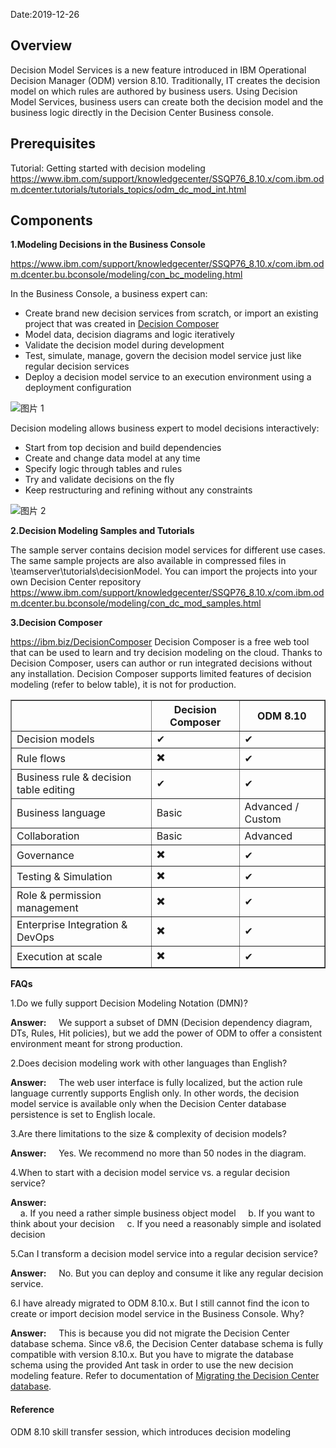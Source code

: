 Date:2019-12-26

## Overview

Decision Model Services is a new feature introduced in IBM Operational Decision Manager (ODM) version 8.10. Traditionally, IT creates the decision model on which rules are authored by business users. Using Decision Model Services, business users can create both the decision model and the business logic directly in the Decision Center Business console.

## Prerequisites

Tutorial: Getting started with decision modeling https://www.ibm.com/support/knowledgecenter/SSQP76_8.10.x/com.ibm.odm.dcenter.tutorials/tutorials_topics/odm_dc_mod_int.html

## Components

**1.Modeling Decisions in the Business Console**

https://www.ibm.com/support/knowledgecenter/SSQP76_8.10.x/com.ibm.odm.dcenter.bu.bconsole/modeling/con_bc_modeling.html

In the Business Console, a business expert can:
* Create brand new decision services from scratch, or import an existing project that was created in [Decision Composer](https://decision-composer.ibm.com/)
* Model data, decision diagrams and logic iteratively
* Validate the decision model during development
* Test, simulate, manage, govern the decision model service just like regular decision services
* Deploy a decision model service to an execution environment using a deployment configuration

![图片 1](https://media.github.ibm.com/user/228551/files/d7780480-27cc-11ea-824b-f48f105542fa)

Decision modeling allows business expert to model decisions interactively:
* Start from top decision and build dependencies
* Create and change data model at any time
* Specify logic through tables and rules
* Try and validate decisions on the fly
* Keep restructuring and refining without any constraints

![图片 2](https://media.github.ibm.com/user/228551/files/d8109b00-27cc-11ea-9322-29b3107277f3)

**2.Decision Modeling Samples and Tutorials**

The sample server contains decision model services for different use cases. The same sample projects are also available in compressed files in <InstallDir>\teamserver\tutorials\decisionModel. You can import the projects into your own Decision Center repository
https://www.ibm.com/support/knowledgecenter/SSQP76_8.10.x/com.ibm.odm.dcenter.bu.bconsole/modeling/con_dc_mod_samples.html

**3.Decision Composer**

https://ibm.biz/DecisionComposer
Decision Composer is a free web tool that can be used to learn and try decision modeling on the cloud. Thanks to Decision Composer, users can author or run integrated decisions without any installation.  Decision Composer supports limited features of decision modeling (refer to below table), it is not for production. 

<table width="200px" border="1px solid #ccc" cellspacing="0" cellpadding="0">
  <tr width="200px">
    <th></th>
    <th>Decision Composer</th>
    <th>ODM 8.10</th>
  </tr>
  <tr>
    <td>Decision models</td>
    <td>✔</td>
    <td>✔</td>
  </tr>
  <tr>
    <td>Rule flows</td>
    <td>✖️</td>
     <td>✔</td>
  </tr>
  <tr>
    <td>Business rule & decision table editing</td>
    <td>✔</td>
    <td>✔</td>
  </tr>
  <tr>
    <td>Business language</td>
    <td >Basic</td>
    <td>Advanced / Custom</td>
  </tr>
  <tr>
    <td>Collaboration</td>
    <td>Basic</td>
    <td>Advanced</td>
  </tr>
  <tr>
    <td>Governance</td>
    <td>✖️</td>
    <td>✔</td>
  </tr>
  <tr>
    <td>Testing & Simulation</td>
    <td>✖️</td>
    <td>✔</td>
  </tr>
  <tr>
    <td >Role & permission management</td>
    <td >✖️</td>
    <td >✔</td>
  </tr>
  <tr>
    <td >Enterprise Integration & DevOps</td>
    <td >✖️</td>
    <td >✔</td>
  </tr>
  <tr>
    <td >Execution at scale</td>
    <td >✖️</td>
    <td >✔</td>
  </tr>
</table>

**FAQs**

<p>1.Do we fully support Decision Modeling Notation (DMN)? </p>

**Answer:** 
&nbsp;&nbsp;&nbsp;&nbsp;We support a subset of DMN (Decision dependency diagram, DTs, Rules, Hit policies), but we add the power of ODM to offer a consistent environment meant for strong production.

2.Does decision modeling work with other languages than English?

**Answer:** 
&nbsp;&nbsp;&nbsp;&nbsp;The web user interface is fully localized, but the action rule language currently supports English only. In other words, the decision model service is available only when the Decision Center database persistence is set to English locale.

3.Are there limitations to the size & complexity of decision models?

**Answer:** 
&nbsp;&nbsp;&nbsp;&nbsp;Yes. We recommend no more than 50 nodes in the diagram.

4.When to start with a decision model service vs. a regular decision service?

**Answer:**  
&nbsp;&nbsp;&nbsp;&nbsp;a. If you need a rather simple business object model
&nbsp;&nbsp;&nbsp;&nbsp;b. If you want to think about your decision
&nbsp;&nbsp;&nbsp;&nbsp;c. If you need a reasonably simple and isolated decision

5.Can I transform a decision model service into a regular decision service?

**Answer:** 
&nbsp;&nbsp;&nbsp;&nbsp;No. But you can deploy and consume it like any regular decision service.

6.I have already migrated to ODM 8.10.x. But I still cannot find the icon to create or import decision model service in the Business Console. Why?

**Answer:** 
&nbsp;&nbsp;&nbsp;&nbsp;This is because you did not migrate the Decision Center database schema. Since v8.6, the Decision Center database schema is fully compatible with version 8.10.x. But you have to migrate the database schema using the provided Ant task in order to use the new decision modeling feature. Refer to documentation of [Migrating the Decision Center database](https://www.ibm.com/support/knowledgecenter/en/SSQP76_8.10.x/com.ibm.odm.distrib.migrating/dcbc_topics/tsk_odm_distrib_migrate_db.html).


#### Reference

ODM 8.10 skill transfer session, which introduces decision modeling
